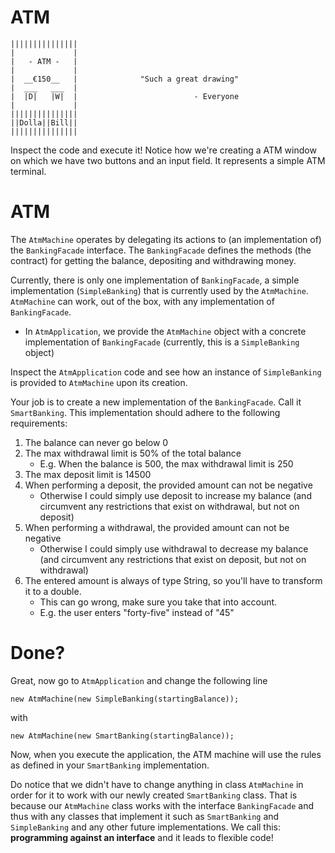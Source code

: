 # ATM
```
|||||||||||||||
|             |
|   - ATM -   |
|             |
|  __€150__   |              "Such a great drawing"
|  ___   ___  |                 
|  |D|   |W|  |                          - Everyone
|             |
|||||||||||||||
||Dolla||Bill||
|||||||||||||||   
```

Inspect the code and execute it! 
Notice how we're creating a ATM window on which we have two buttons and an input field.
It represents a simple ATM terminal.

# ATM

The `AtmMachine` operates by delegating its actions to (an implementation of) the `BankingFacade` interface.
The `BankingFacade` defines the methods (the contract) for getting the balance, depositing and withdrawing money.

Currently, there is only one implementation of `BankingFacade`, a simple implementation (`SimpleBanking`) that is currently used by the `AtmMachine`.
`AtmMachine` can work, out of the box, with any implementation of `BankingFacade`.
- In `AtmApplication`, we provide the `AtmMachine` object with a concrete implementation of `BankingFacade` (currently, this is a `SimpleBanking` object)

Inspect the `AtmApplication` code and see how an instance of `SimpleBanking` is provided to `AtmMachine` upon its creation.

Your job is to create a new implementation of the `BankingFacade`. Call it `SmartBanking`.
This implementation should adhere to the following requirements:
1. The balance can never go below 0
2. The max withdrawal limit is 50% of the total balance
    - E.g. When the balance is 500, the max withdrawal limit is 250
3. The max deposit limit is 14500
4. When performing a deposit, the provided amount can not be negative
    - Otherwise I could simply use deposit to increase my balance (and circumvent any restrictions that exist on withdrawal, but not on deposit)
5. When performing a withdrawal, the provided amount can not be negative
    - Otherwise I could simply use withdrawal to decrease my balance (and circumvent any restrictions that exist on deposit, but not on withdrawal)
6. The entered amount is always of type String, so you'll have to transform it to a double.
    - This can go wrong, make sure you take that into account.
    - E.g. the user enters "forty-five" instead of "45"
    
# Done?

Great, now go to `AtmApplication` and change the following line
```
new AtmMachine(new SimpleBanking(startingBalance));
```
with 
```
new AtmMachine(new SmartBanking(startingBalance));
```
Now, when you execute the application, the ATM machine will use the rules as defined in your `SmartBanking` implementation. 

Do notice that we didn't have to change anything in class `AtmMachine` in order for it to work with our newly created `SmartBanking` class. 
That is because our `AtmMachine` class works with the interface `BankingFacade` and thus with any classes that implement it such as `SmartBanking` and `SimpleBanking` and 
any other future implementations. We call this: **programming against an interface** and it leads to flexible code! 